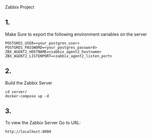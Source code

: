  Zabbix Project

## 1.
Make Sure to export the following environment variables on the server

```
POSTGRES_USER=<your_postgres_user>
POSTGRES_PASSWORD=<your_postgres_password>
ZBX_AGENT2_HOSTNAME=<zabbix_agent2_hostname>
ZBX_AGENT2_LISTENPORT=<zabbix_agent2_listen_port>
```

## 2.
Build the Zabbix Server

```
cd server/
docker-compose up -d
```

## 3.
To view the Zabbix Server Go to URL:

```
http://localhost:8080
```
